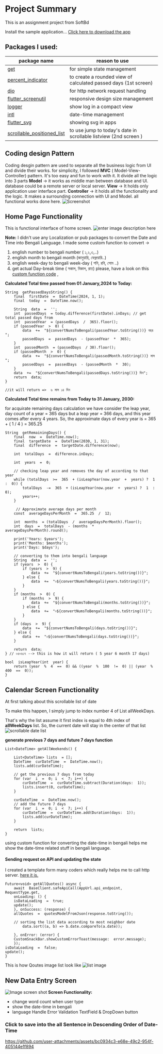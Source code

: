 # Project Summary
This is an assignment project from SoftBd 

Install the sample application...
[Click here to download the app](https://drive.google.com/file/d/1x27KhtnBQIhSBLQ-0GVOHjAsabBuzbL9/view?usp=sharing)

## Packages I used: 
|package name| reason to use   
|--|--|
| [get](https://pub.dev/packages/get)| for simple state management |
|[percent_indicator](https://pub.dev/packages/percent_indicator)|to create a rounded view of calculated passed days (1st screen)|
|[dio](https://pub.dev/packages/dio)  | for http network request handling  |
|[flutter_screenutil](https://pub.dev/packages/flutter_screenutil)|responsive design size management|
|[logger](https://pub.dev/packages/logger)|show log in a compact view
|[intl](https://pub.dev/packages/intl)|date-time management
|[flutter_svg](https://pub.dev/packages/flutter_svg)|showing svg in  apps
|[scrollable_positioned_list](https://pub.dev/packages/scrollable_positioned_list)|to use jump to today's date in scrollable listview (2nd screen )


## Coding design Pattern
Coding desgin pattern are used to separate all the business logic from UI and divide their works. for simplicity, I followed **MVC** ( Model-View-Controller) pattern. It's too easy and fun to work with it.  It divide all the logic into 3 parts 
 **Model** -> it works as middle man between database and UI. database could be a remote server or local server. 
 **View** -> It holds only application user interface part.
 **Controller** -> it holds all the functionality and the logic. It makes a surrounding connection with UI and Model. all functional works done here.
 ![Screenshot](https://lh3.googleusercontent.com/pw/AP1GczObcK30PVxSzIhktzJrPGpcb-FumPKsUVec0iPm6y9rY5zhmTYDRov3ccnANjtnta61Y5ZJpCESM-slfajPq_zQ4dYuP3wxfHM67nzHCmMhCORmLLwlHbJzoxCCduBxq8nUZGMOi4-WCRTSq2oIHastCA=w300-h470-s-no-gm)



##  Home Page Functionality

This is functional interface of home screen. 
![enter image description here](https://lh3.googleusercontent.com/pw/AP1GczOW0vUrKFuYsWftAgDYZ4w1cETGkPWqfAhrM_VYNv856zu-sVpMtWSbIqvFEBFAjFqXHTcg6wr8p-ufxR5j3xZGya7DbYAYu6Rv3YmntzS1jyvlgD-qKYE4Xo2-PHhPV19AmYiesvhvws2SKDXsS_6PHw=w864-h364-s-no-gm?authuser=0)

**Note:** 
I didn't use any Localization or pub packages to convert the Date and Time into Bengali Language. I made some custom function to convert  ->

 1.  english number to bengali number ( ১,২,৩,..)
 2.  english month to bengali month  (জানুয়ারি, ফেব্রুয়ারি..)
 3.  english week-day to bengali week-day ( শনি, রবি, সোম ..)
 4. get actual Day-break time ( সকাল, বিকাল, রাত)
please, have a look on this [custom function code](https://github.com/ShafiMunshi/Flutter_Task/blob/main/lib/src/screen/widgets/global_widget.dart) , 

**Calculated Total time passed from 01 January,2024 to Today:**

    String  getPassedDaysString() {
	    final  firstDate  =  DateTime(2024, 1, 1);
	    final  today  =  DateTime.now();
	    
	    String  data  =  '';
	    int  passedDays  = today.difference(firstDate).inDays; // get total passed days from
	    int  passedYear  = (passedDays  /  365).floor();
	    if (passedYear  >  0) {
		    data  +=  "${convertNumsToBengali(passedYear.toString())} বছর ";
		    passedDays  =  passedDays  - (passedYear  *  365);    
	    }
	    int  passedMonth  = (passedDays  / 30).floor();
	    if (passedMonth  >  0) {
		    data  +=  "${convertNumsToBengali(passedMonth.toString())} মাস ";
		    passedDays  =  passedDays  - (passedMonth  *  30);
	    }
	    data  +=  "${convertNumsToBengali(passedDays.toString())} দিন";
	    return  data;
    }
    
    //it will return =>  ৬ মাস ১৪ দিন 

    
**Calculated Total time remains from Today to 31 January, 2030:**

for acquirate remaining days calculation we have consider the leap year, 
day count of a year = 365 days
but a leap year = 366 days, and this year comes after every 4 years. 
So, the approximate days of every year is = 365 + ( 1 / 4 ) = 365.25

    String  getRemainingDays() {
	    final  now  =  DateTime.now();
	    final  targetDate  =  DateTime(2030, 1, 31);
	    final  difference  =  targetDate.difference(now);
	    
	    int  totalDays  =  difference.inDays;
	   
	    int  years  =  0;
	    
	    // checking leap year and removes the day of according to that year
	    while (totalDays  >=  365  + (isLeapYear(now.year  +  years) ?  1  :  0)) {
		    totalDays  -=  365  + (isLeapYear(now.year  +  years) ?  1  :  0);
		    years++;
	    }
	    
	     // Approximate average days per month
	    const  averageDaysPerMonth  =  365.25  /  12;
	    
	    int  months  = (totalDays  /  averageDaysPerMonth).floor();
	    int  days  =  totalDays  - (months  *  averageDaysPerMonth).round();
	    
	    print('Years: $years');
	    print('Months: $months');
	    print('Days: $days');
		
		// converting to them into bengali language
	    String  data  =  '';
	    if (years  >  0) {
		    if (years  >  9) {
			    data  +=  "${convertNumsToBengali(years.toString())}";
		    } else {
			    data  +=  "০${convertNumsToBengali(years.toString())}";
		    }
	    }
	    if (months  >  0) {
		    if (months  >  9) {
			    data  +=  "${convertNumsToBengali(months.toString())}";
		    } else {
			    data  +=  "০${convertNumsToBengali(months.toString())}";
		    }
	    }
	    if (days  >  9) {
		    data  +=  "${convertNumsToBengali(days.toString())}";
	    } else {
		    data  +=  "০${convertNumsToBengali(days.toString())}";
	    }
	    
	    return  data;
    } // ০৫০৬১৭ --> this is how it will return ( 5 year 6 month 17 days) 
    
    bool  isLeapYear(int  year) {
	    return (year  %  4  ==  0) && ((year  %  100  !=  0) || (year  %  400  ==  0));
    }

##  Calendar Screen Functionality

At first talking about this scrollable list of date 

To make this happen, I simply jump to index number 4 of List<DateTime> allWeekDays.

That's why the list assume it first index is equal to 4th index of **allWeekDays** list. So, the current date will stay in the center of that list
![scrollable date list ](https://lh3.googleusercontent.com/pw/AP1GczPMB2i1eW_qeeYk2nE9_MhZqpMB7pFg5_-gJKHUf88Z-Vwmfx2llIQF5JJKQhu7NCW-Wi_h2EM5JJgWpj4B7JgqbCtLbRy9eHLvaeSwwW02XE3L1BR3eaqO0Nkvai4X3SMA3h6wLzLtuZ4Gq1mrC-uxgw=w864-h394-s-no-gm?authuser=0)

 **generate previous 7 days and future 7 days function**

    List<DateTime> getAllWeekends() {
    
	    List<DateTime> lists  = [];
	    DateTime  curDateTime  =  DateTime.now();
	    lists.add(curDateTime);
	    
	    // get the previous 7 days from today
	    for (var  i  =  0; i  <  7; i++) {
		    curDateTime  =  curDateTime.subtract(Duration(days:  1));
		    lists.insert(0, curDateTime);
	    }
	    
	    curDateTime  =  DateTime.now();
	    // add the future 7 days
	    for (var  i  =  0; i  <  7; i++) {
		    curDateTime  =  curDateTime.add(Duration(days:  1));
		    lists.add(curDateTime);
	    }
	    
	    return  lists;
    }

using custom function for converting the date-time in bengali helps me show the date-time related stuff in  bengali language.



#### Sending request on API and updating the state
I created a template form many coders which really helps me to call http server.  [here it is.](https://github.com/ShafiMunshi/Flutter_Task/blob/main/lib/src/data/remote/dio_call.dart)

    Future<void> getAllQuotes() async {
	    await  BaseClient.safeApiCall(AppUrl.api_endpoint, RequestType.get,
	    onLoading: () {
		isDataLoading  =  true;
		update();
	    }, onSuccess: (response) {
		allQuotes  =  quotesModelFromJson(response.toString());
      
		// sorting the list data according to most neighbor date
      		data.sort((a, b) => b.date.compareTo(a.date));
	   
	    }, onError: (error) {
		CustomSnackBar.showCustomErrorToast(message:  error.message);
	    });
	isDataLoading  =  false;
	update();
    }
This is how Qoutes image list look like
![list image](https://lh3.googleusercontent.com/pw/AP1GczOLnqNNT6Eh6qfABCfaJ37LeTNDAz-9_CgY8E_cswwx0eS4iDZhJygSXhXFCxpxoGKUjS22Np2u2zhxNY84YYZpDHmx9HaHeaJuMDhk4fH0IVxYKfvVEUqN1WPG7DY5fmHPuIfomr1TpEbcr3qSePBTWQ=w864-h332-s-no-gm?authuser=0)


## New Data Entry Screen
![Image screen shot](https://lh3.googleusercontent.com/pw/AP1GczOBI51VRuYlR8CkNb79WWsfvom03bOzq5JGI828UzrIb9S-J4712n0XqLi-tCgrW97T-rD9YF2F6ahMBqqkwgVfBKd1v_fcNZvVLV2QTJkvu3yThlSydPypMKX0rUg2bfnm-rsPrnTVmFyI0Pf_fvkfjQ=w437-h971-s-no-gm?authuser=0)
**Screen Functionality:**

 - change word count when user type 
 - show the date-time in bengali 
 - language Handle Error Validation TextField & DropDown button

 ### Click to save into the all Sentence in Descending Order of Date-Time
 

https://github.com/user-attachments/assets/bc0934c3-e68e-49c2-954f-405144e1f894



